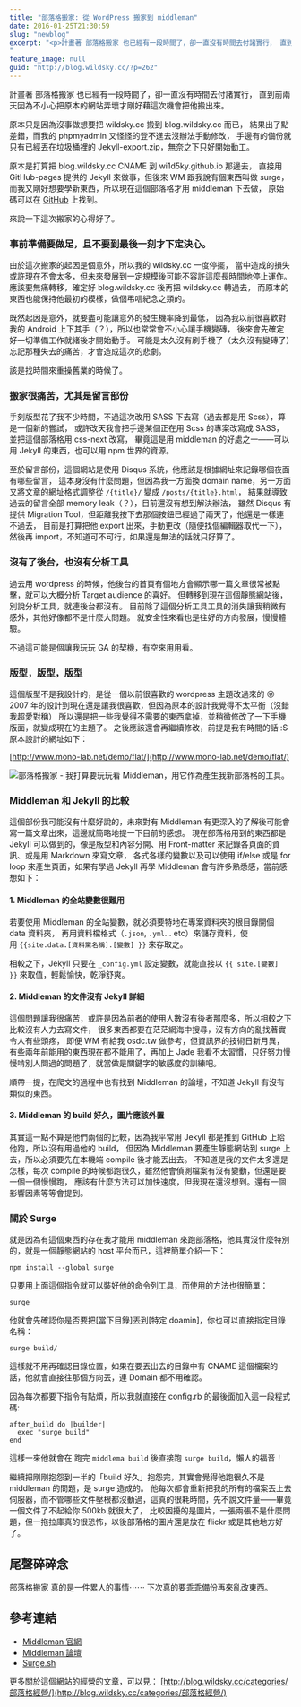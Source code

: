 ```yaml
---
title: "部落格搬家: 從 WordPress 搬家到 middleman"
date: 2016-01-25T21:30:59
slug: "newblog"
excerpt: "<p>計畫著 部落格搬家 也已經有一段時間了，卻一直沒有時間去付諸實行， 直到前兩天因為不小心把原本的網站弄壞才剛好&#8230;</p>
"
feature_image: null
guid: "http://blog.wildsky.cc/?p=262"
---
```

計畫著 部落格搬家 也已經有一段時間了，卻一直沒有時間去付諸實行， 直到前兩天因為不小心把原本的網站弄壞才剛好藉這次機會把他搬出來。

原本只是因為沒事做想要把 wildsky.cc 搬到 blog.wildsky.cc 而已， 結果出了點差錯，而我的 phpmyadmin 又怪怪的登不進去沒辦法手動修改， 手邊有的備份就只有已經丟在垃圾桶裡的 Jekyll-export.zip，無奈之下只好開始動工。

原本是打算把 blog.wildsky.cc CNAME 到 wi1d5ky.github.io 那邊去， 直接用 GitHub-pages 提供的 Jekyll 來做事，但後來 WM 跟我說有個東西叫做 surge， 而我又剛好想要學新東西，所以現在這個部落格才用 middleman 下去做， 原始碼可以在 [GitHub](https://github.com/wi1d5ky/blog.wildsky.cc) 上找到。

來說一下這次搬家的心得好了。

### 事前準備要做足，且不要到最後一刻才下定決心。

由於這次搬家的起因是個意外，所以我的 wildsky.cc 一度停擺， 當中造成的損失或許現在不會太多，但未來發展到一定規模後可能不容許這麼長時間地停止運作。 應該要無痛轉移，確定好 blog.wildsky.cc 後再把 wildsky.cc 轉過去， 而原本的東西也能保持他最初的模樣，做個弔唁紀念之類的。

既然起因是意外，就要盡可能讓意外的發生機率降到最低， 因為我以前很喜歡對我的 Android 上下其手（？），所以也常常會不小心讓手機變磚， 後來會先確定好一切準備工作就緒後才開始動手。 可能是太久沒有刷手機了（太久沒有變磚了）忘記那種失去的痛苦，才會造成這次的悲劇。

該是找時間來重操舊業的時候了。

### 搬家很痛苦，尤其是留言部份

手刻版型花了我不少時間，不過這次改用 SASS 下去寫（過去都是用 Scss），算是一個新的嘗試， 或許改天我會把手邊某個正在用 Scss 的專案改寫成 SASS，並把這個部落格用 css-next 改寫， 畢竟這是用 middleman 的好處之一——可以用 Jekyll 的東西，也可以用 npm 世界的資源。

至於留言部份，這個網站是使用 Disqus 系統，他應該是根據網址來記錄哪個夜面有哪些留言， 這本身沒有什麼問題，但因為我一方面換 domain name，另一方面又將文章的網址格式調整從 `/{title}/` 變成 `/posts/{title}.html`， 結果就導致過去的留言全部 memory leak（？），目前還沒有想到解決辦法， 雖然 Disqus 有提供 Migration Tool，但距離我按下去那個按鈕已經過了兩天了，他還是一樣連不過去， 目前是打算把他 export 出來，手動更改（隨便找個編輯器取代一下），然後再 import，不知道可不可行，如果還是無法的話就只好算了。

### 沒有了後台，也沒有分析工具

過去用 wordpress 的時候，他後台的首頁有個地方會顯示哪一篇文章很常被點擊，就可以大概分析 Target audience 的喜好。 但轉移到現在這個靜態網站後，別說分析工具，就連後台都沒有。 目前除了這個分析工具工具的消失讓我稍微有感外，其他好像都不是什麼大問題。 就安全性來看也是往好的方向發展，慢慢體驗。

不過這可能是個讓我玩玩 GA 的契機，有空來用用看。

### 版型，版型，版型

這個版型不是我設計的，是從一個以前很喜歡的 wordpress 主題改過來的 😛 2007 年的設計到現在還是讓我很喜歡，但因為原本的設計我覺得不太平衡（沒錯我超愛對稱） 所以還是把一些我覺得不需要的東西拿掉，並稍微修改了一下手機版面，就變成現在的主題了。 之後應該還會再繼續修改，前提是我有時間的話 :S 原本設計的網址如下：

[http://www.mono-lab.net/demo/flat/](http://www.mono-lab.net/demo/flat/)

![部落格搬家 - 我打算要玩玩看 Middleman，用它作為產生我新部落格的工具。](/images/螢幕快照-2019-03-05-21.39.06-1.png)

### Middleman 和 Jekyll 的比較

這個部份我可能沒有什麼好說的，未來對有 Middleman 有更深入的了解後可能會寫一篇文章出來，這邊就簡略地提一下目前的感想。 現在部落格用到的東西都是 Jekyll 可以做到的，像是版型和內容分開、用 Front-matter 來記錄各頁面的資訊、或是用 Markdown 來寫文章， 各式各樣的變數以及可以使用 if/else 或是 for loop 來產生頁面，如果有學過 Jekyll 再學 Middleman 會有許多熟悉感，當前感想如下：

#### 1\. Middleman 的全站變數很難用

若要使用 Middleman 的全站變數，就必須要特地在專案資料夾的根目錄開個 data 資料夾， 再用資料檔格式（`.json`, `.yml`… etc）來儲存資料，使用 `{{site.data.[資料黨名稱].[變數] }}` 來存取之。

相較之下，Jekyll 只要在 `_config.yml` 設定變數，就能直接以 `{{ site.[變數] }}` 來取值，輕鬆愉快，乾淨舒爽。

#### 2\. Middleman 的文件沒有 Jekyll 詳細

這個問題讓我很痛苦，或許是因為前者的使用人數沒有後者那麼多，所以相較之下比較沒有人力去寫文件， 很多東西都要在茫茫網海中搜尋，沒有方向的亂找著實令人有些頭疼， 即便 WM 有給我 osdc.tw 做參考，但資訊界的技術日新月異， 有些兩年前能用的東西現在都不能用了，再加上 Jade 我看不太習慣，只好努力慢慢啃別人問過的問題了，就當做是關鍵字的敏感度的訓練吧。

順帶一提，在爬文的過程中也有找到 Middleman 的論壇，不知道 Jekyll 有沒有類似的東西。

#### 3\. Middleman 的 build 好久，圖片應該外置

其實這一點不算是他們兩個的比較，因為我平常用 Jekyll 都是推到 GitHub 上給他跑，所以沒有用過他的 build， 但因為 Middleman 要產生靜態網站到 surge 上去，所以必須要先在本機端 compile 後才能丟出去。 不知道是我的文件太多還是怎樣，每次 compile 的時候都跑很久，雖然他會偵測檔案有沒有變動，但還是要一個一個慢慢跑， 應該有什麼方法可以加快速度，但我現在還沒想到。還有一個影響因素等等會提到。

### 關於 Surge

就是因為有這個東西的存在我才能用 middleman 來跑部落格，他其實沒什麼特別的，就是一個靜態網站的 host 平台而已，這裡簡單介紹一下：

`npm install --global surge`

只要用上面這個指令就可以裝好他的命令列工具，而使用的方法也很簡單：

`surge`

他就會先確認你是否要把\[當下目錄\]丟到\[特定 doamin\]，你也可以直接指定目錄名稱：

`surge build/`

這樣就不用再確認目錄位置，如果在要丟出去的目錄中有 CNAME 這個檔案的話，他就會直接往那個方向丟，連 Domain 都不用確認。

因為每次都要下指令有點煩，所以我就直接在 config.rb 的最後面加入這一段程式碼:

    after_build do |builder|
      exec "surge build"
    end


這樣一來他就會在 跑完 `middlema build` 後直接跑 `surge build`，懶人的福音！

繼續把剛剛抱怨到一半的「build 好久」抱怨完，其實會覺得他跑很久不是 middleman 的問題，是 surge 造成的。 他每次都會重新把我的所有的檔案丟上去伺服器，而不管哪些文件壓根都沒動過，這真的很耗時間，先不說文件量——畢竟一個文件了不起給你 500kb 就很大了， 比較困擾的是圖片，一張兩張不是什麼問題，但一拖拉庫真的很恐怖，以後部落格的圖片還是放在 flickr 或是其他地方好了。

尾聲碎碎念
-----

部落格搬家 真的是一件累人的事情⋯⋯ 下次真的要乖乖備份再來亂改東西。

參考連結
----

*   [Middleman 官網](http://middlemanapp.com/)
*   [Middleman 論壇](https://forum.middlemanapp.com/)
*   [Surge.sh](http://surge.sh/)

更多關於這個網站的經營的文章，可以見： [http://blog.wildsky.cc/categories/部落格經營/](http://blog.wildsky.cc/categories/部落格經營/)
